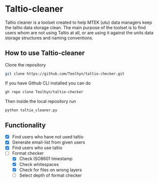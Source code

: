 # Taltio-cleaner
Taltio cleaner is a toolset created to help MTEK (utu) data managers keep the taltio data storage clean. The main purpose of the toolset is to find users whom are not using Taltio at all, or are using it against the units data storage structures and naming conventions.

## How to use Taltio-cleaner
Clone the repository
```sh
git clone https://github.com/Teolhyn/taltio-checker.git
```
If you have Github CLI installed you can do
```sh
gh repo clone Teolhyn/taltio-checker
```
Then inside the local repository run
```sh
python taltio_cleaner.py
```

## Functionality

- [x] Find users who have not used taltio
- [x] Generate email-list from given users
- [x] Find users who use taltio
- [ ] Format checker
    - [x] Check ISO8601 timestamp
    - [x] Check whitespaces
    - [x] Check for files on wrong layers
    - [ ] Select depth of format checker
